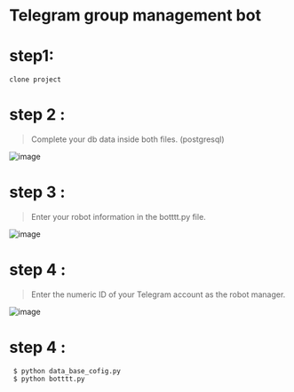 # Telegram group management bot

# step1:
    clone project
    
# step 2 :
>Complete your db data inside both files.
(postgresql)

![image](https://user-images.githubusercontent.com/46236489/157775329-cf941798-1561-4b67-9743-913e47d5bd2c.png)

# step 3 :
>Enter your robot information in the botttt.py file.

![image](https://user-images.githubusercontent.com/46236489/157775693-7e74bbc4-a364-455c-845c-ba31abe014e1.png)

# step 4 :
>Enter the numeric ID of your Telegram account as the robot manager. 

![image](https://user-images.githubusercontent.com/46236489/157775725-dbe5e692-45be-4cae-a5e8-b1e8a3b5f111.png)

# step 4 :
```
 $ python data_base_cofig.py 
 $ python botttt.py
 ```
